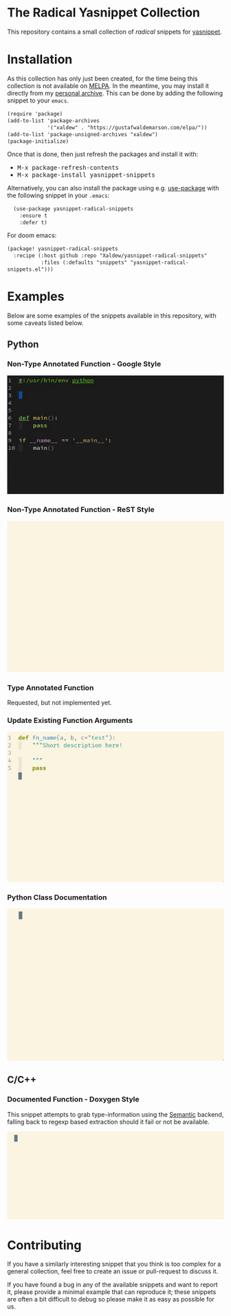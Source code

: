 # The Radical Yasnippet Collection

This repository contains a small collection of *radical* snippets for
[yasnippet](https://github.com/joaotavora/yasnippet).


# Installation

As this collection has only just been created, for the time being this
collection is not available on [MELPA](https://melpa.org/). In the meantime, you
may install it directly from my [personal
archive](https://gustafwaldemarson.com/elpa/). This can be done by adding the
following snippet to your `emacs`.


```emacs-lisp
(require 'package)
(add-to-list 'package-archives
             '("xaldew" . "https://gustafwaldemarson.com/elpa/"))
(add-to-list 'package-unsigned-archives "xaldew")
(package-initialize)
```

Once that is done, then just refresh the packages and install it with:

* <kbd>M-x package-refresh-contents</kbd>
* <kbd>M-x package-install yasnippet-snippets</kbd>


Alternatively, you can also install the package using e.g.
[use-package](https://github.com/jwiegley/use-package) with the following
snippet in your `.emacs`:

```
  (use-package yasnippet-radical-snippets
    :ensure t
    :defer t)
```

For doom emacs:

```elisp
(package! yasnippet-radical-snippets
  :recipe (:host github :repo "Xaldew/yasnippet-radical-snippets"
           :files (:defaults "snippets" "yasnippet-radical-snippets.el")))
```

# Examples

Below are some examples of the snippets available in this repository, with some
caveats listed below.

## Python

### Non-Type Annotated Function - Google Style

![Google Python Style](./img/fn_google_docstring.gif)

### Non-Type Annotated Function - ReST Style

![ReST Python Style](./img/fn_rest_docstring.gif)

### Type Annotated Function

Requested, but not implemented yet.

### Update Existing Function Arguments

![ReST Python Update](./img/fn_rest_update.gif)

### Python Class Documentation

![Python Class Documentation](./img/class_rest.gif)

## C/C++

### Documented Function - Doxygen Style

This snippet attempts to grab type-information using the
[Semantic](https://www.gnu.org/software/emacs/manual/html_node/emacs/Semantic.html)
backend, falling back to regexp based extraction should it fail or not be
available.

![C++ Function Doxygen](./img/cxx_fn_doxygen.gif)

# Contributing

If you have a similarly interesting snippet that you think is too complex for a
general collection, feel free to create an issue or pull-request to discuss it.

If you have found a bug in any of the available snippets and want to report it,
please provide a minimal example that can reproduce it; these snippets are often
a bit difficult to debug so please make it as easy as possible for us.
